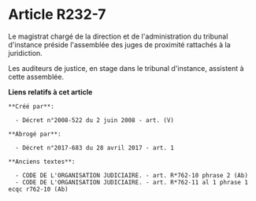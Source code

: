 # Article R232-7

Le magistrat chargé de la direction et de l'administration du tribunal d'instance préside l'assemblée des juges de proximité
rattachés à la juridiction.

Les auditeurs de justice, en stage dans le tribunal d'instance, assistent à cette assemblée.

**Liens relatifs à cet article**

	**Créé par**:

	  - Décret n°2008-522 du 2 juin 2008 - art. (V)

	**Abrogé par**:

	  - Décret n°2017-683 du 28 avril 2017 - art. 1

	**Anciens textes**:

	  - CODE DE L'ORGANISATION JUDICIAIRE. - art. R*762-10 phrase 2 (Ab)
	  - CODE DE L'ORGANISATION JUDICIAIRE. - art. R*762-11 al 1 phrase 1 ecqc r762-10 (Ab)
